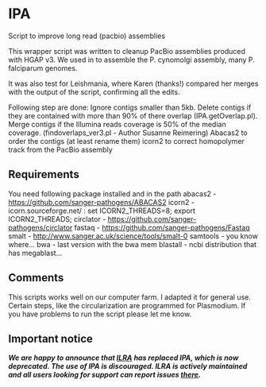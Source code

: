 # IPA
Script to improve long read (pacbio) assemblies

This wrapper script was written to cleanup PacBio assemblies produced with HGAP v3. 
We used in to assemble the P. cynomolgi assembly, many P. falciparum genomes. 

It was also test for Leishmania, where Karen (thanks!) compared her merges with the output 
of the script, confirming all the edits.

Following step are done:
Ignore contigs smaller than 5kb.
Delete contigs if they are contained with more than 90% of there overlap (IPA.getOverlap.pl). 
Merge contigs if the Illumina reads coverage is 50% of the median coverage. (findoverlaps_ver3.pl - Author Susanne Reimering)
Abacas2 to order the contigs (at least rename them)
icorn2 to correct homopolymer track from the PacBio assembly

## Requirements
You need following package installed and in the path
abacas2 - https://github.com/sanger-pathogens/ABACAS2
icorn2 - icorn.sourceforge.net/ : set ICORN2_THREADS=8; export ICORN2_THREADS;
circlator - https://github.com/sanger-pathogens/circlator
fastaq - https://github.com/sanger-pathogens/Fastaq
smalt - http://www.sanger.ac.uk/science/tools/smalt-0
samtools - you know where...
bwa - last version with the bwa mem
blastall - ncbi distribution that has megablast...

## Comments
This scripts works well on our computer farm. I adapted it for general use. Certain steps,
like the circularization are programmed for Plasmodium. 
If you have problems to run the script please let me know.

## Important notice
_**We are happy to announce that [ILRA](https://github.com/ThomasDOtto/ILRA) has replaced IPA, which is now deprecated. The use of IPA is discouraged. ILRA is actively maintained and all users looking for support can report issues [there](https://github.com/ThomasDOtto/ILRA/issues).**_


